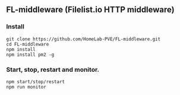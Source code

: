 ## FL-middleware (Filelist.io HTTP middleware)
### Install
```
git clone https://github.com/HomeLab-PVE/FL-middleware.git
cd FL-middleware
npm install
npm install pm2 -g
```
### Start, stop, restart and monitor.
```
npm start/stop/restart
npm run monitor
```
